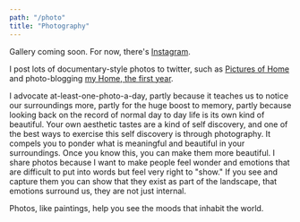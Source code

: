 ```yaml
---
path: "/photo"
title: "Photography"
---
```



Gallery coming soon. For now, there's <a href="https://www.instagram.com/simonsarris" target="_blank" rel="noopener noreferrer">Instagram</a>.

I post lots of documentary-style photos to twitter,
such as <a href="https://twitter.com/simonsarris/status/1164147316745523200" target="_blank" rel="noopener noreferrer">Pictures of Home</a>
and photo-blogging <a href="https://twitter.com/simonsarris/status/1183143604925190144" target="_blank" rel="noopener noreferrer">my Home, the first year</a>.

I advocate at-least-one-photo-a-day, partly because it teaches us to notice our surroundings more, partly for the huge
boost to memory, partly because looking back on the record of normal day to day
life is its own kind of beautiful. Your own aesthetic tastes are a kind of self discovery,
and one of the best ways to exercise this self discovery is through photography.
It compels you to ponder what is meaningful and beautiful in your surroundings.
Once you know this, you can make them more beautiful.
I share photos because I want to make people feel wonder and emotions that are difficult
to put into words but feel very right to "show." If you see and capture them you can
show that they exist as part of the landscape, that emotions surround us, they are not just internal.

Photos, like paintings, help you see the moods that inhabit the world.